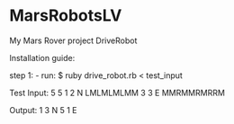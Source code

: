 # MarsRobotsLV
My Mars Rover project DriveRobot

Installation guide:

step 1:
    - run: 
        $  ruby drive_robot.rb < test_input

Test Input:
5 5
1 2 N
LMLMLMLMM
3 3 E
MMRMMRMRRM

Output:
1 3 N
5 1 E
